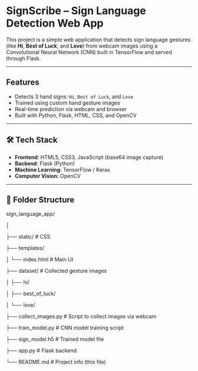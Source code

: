 # SignScribe  – Sign Language Detection Web App

This project is a simple web application that detects sign language gestures (like **Hi**, **Best of Luck**, and **Love**) from webcam images using a Convolutional Neural Network (CNN) built in TensorFlow and served through Flask.

---

##  Features

- Detects 3 hand signs: `Hi`, `Best of Luck`, and `Love`
- Trained using custom hand gesture images
- Real-time prediction via webcam and browser
- Built with Python, Flask, HTML, CSS, and OpenCV

---

## 🛠️ Tech Stack

- **Frontend**: HTML5, CSS3, JavaScript (base64 image capture)
- **Backend**: Flask (Python)
- **Machine Learning**: TensorFlow / Keras
- **Computer Vision**: OpenCV

---

## 📂 Folder Structure
sign_language_app/


│


├── static/ # CSS 


├── templates/


│ └── index.html # Main UI


├── dataset/ # Collected gesture images


│ ├── hi/


│ ├── best_of_luck/


│ └── love/


├── collect_images.py # Script to collect images via webcam


├── train_model.py # CNN model training script


├── sign_model.h5 # Trained model file


├── app.py # Flask backend


└── README.md # Project info (this file)



